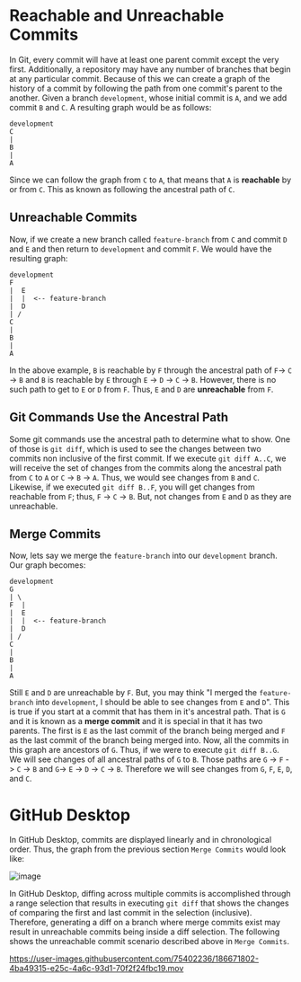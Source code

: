 # Reachable and Unreachable Commits

In Git, every commit will have at least one parent commit except the very first. Additionally, a repository may have any number of branches that begin at any particular commit. Because of this we can create a graph of the history of a commit by following the path from one commit's parent to the another. Given a branch `development`, whose initial commit is `A`, and we add commit `B` and `C`. A resulting graph would be as follows:

```
development
C
|
B
|
A
```

Since we can follow the graph from `C` to `A`, that means that `A` is **reachable** by or from `C`. This as known as following the ancestral path of `C`.

## Unreachable Commits
Now, if we create a new branch called `feature-branch` from `C` and commit `D` and `E` and then return to `development` and commit `F`. We would have the resulting graph:
```
development
F
|  E
|  |  <-- feature-branch
|  D
| /
C
|
B
|
A
```

In the above example, `B` is reachable by `F` through the ancestral path of `F`-> `C` -> `B`  and `B` is reachable by `E` through `E` -> `D` -> `C` -> `B`. However, there is no such path to get to `E` or `D` from `F`. Thus, `E` and `D` are **unreachable** from `F`.

## Git Commands Use the Ancestral Path
Some git commands use the ancestral path to determine what to show. One of those is `git diff`, which is used to see the changes between two commits non inclusive of the first commit. If we execute `git diff A..C`, we will receive the set of changes from the commits along the ancestral path from `C` to `A` or `C` -> `B` -> `A`. Thus, we would see changes from `B` and `C`. Likewise, if we executed `git diff B..F`, you will get changes from reachable from `F`; thus, `F` -> `C` -> `B`. But, not changes from `E` and `D` as they are unreachable.

## Merge Commits
Now, lets say we merge the `feature-branch` into our `development` branch. Our graph becomes:
```
development
G
| \
F  |
|  E
|  |  <-- feature-branch
|  D
| /
C
|
B
|
A
```

Still `E` and `D` are unreachable by `F`. But, you may think "I merged the `feature-branch` into `development`, I should be able to see changes from `E` and `D`". This is true if you start at a commit that has them in it's ancestral path. That is `G` and it is known as a **merge commit** and it is special in that it has two parents. The first is `E` as the last commit of the branch being merged and `F` as the last commit of the branch being merged into. Now, all the commits in this graph are ancestors of `G`. Thus, if we were to execute `git diff B..G`. We will see changes of all ancestral paths of `G` to `B`. Those paths are `G` -> `F` -> `C` -> `B` and `G`-> `E` -> `D` -> `C` -> `B`. Therefore we will see changes from `G`, `F`, `E`, `D`, and `C`.

# GitHub Desktop
In GitHub Desktop, commits are displayed linearly and in chronological order. Thus, the graph from the previous section `Merge Commits` would look like:

![image](https://user-images.githubusercontent.com/75402236/186673232-8100fe29-4351-4a20-a96a-6043dd8d351d.png)

In GitHub Desktop, diffing across multiple commits is accomplished through a range selection that results in executing `git diff` that shows the changes of comparing the first and last commit in the selection (inclusive). Therefore, generating a diff on a branch where merge commits exist may result in unreachable commits being inside a diff selection. The following shows the unreachable commit scenario described above in `Merge Commits`.

https://user-images.githubusercontent.com/75402236/186671802-4ba49315-e25c-4a6c-93d1-70f2f24fbc19.mov






